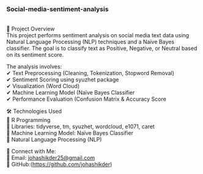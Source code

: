 ### Social-media-sentiment-analysis
<br>
📌 Project Overview
<br>
This project performs sentiment analysis on social media text data using Natural Language Processing (NLP) techniques and a Naïve Bayes  classifier. The goal is to classify text as Positive, Negative, or Neutral based on its sentiment score.
<br>

The analysis involves:
<br>
✔ Text Preprocessing (Cleaning, Tokenization, Stopword Removal)
<br>
✔ Sentiment Scoring using syuzhet package
<br>
✔ Visualization (Word Cloud)
<br>
✔ Machine Learning Model (Naïve Bayes Classifier
<br>
✔ Performance Evaluation (Confusion Matrix & Accuracy Score
<br>

🛠 Technologies Used
<br>
🔹 R Programming
<br>
🔹 Libraries: tidyverse, tm, syuzhet, wordcloud, e1071, caret
<br>
🔹 Machine Learning Model: Naïve Bayes Classifier
<br>
🔹 Natural Language Processing (NLP)
<br>

🔗 Connect with Me:
<br>
📧 Email: johashikder25@gmail.com
<br>
📌 GitHub:(https://github.com/johashikder)
